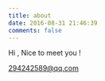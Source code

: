 ```yaml
---
title: about
date: 2016-08-31 21:46:39
comments: false
---
```


Hi , Nice to meet you !

294242589@qq.com